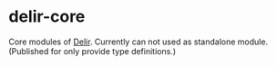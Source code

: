 # delir-core
Core modules of [Delir](https://github.com/Ragg-/Delir).
Currently can not used as standalone module. (Published for only provide type definitions.)
